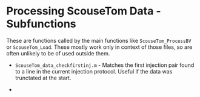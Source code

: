 # Processing ScouseTom Data - Subfunctions
These are functions called by the main functions like `ScouseTom_ProcessBV` or `ScouseTom_Load`. These mostly work only in context of those files, so are often unlikely to be of used outside them.

-   `ScouseTom_data_checkfirstinj.m` - Matches the first injection pair found to a line in the current injection protocol. Useful if the data was trunctated at the start.

-
